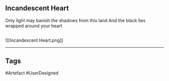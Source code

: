 ## Incandescent Heart
Only light may banish the shadows from this land
And the black lies wrapped around your heart
## 
![[Incandescent Heart.png]]

---
## Tags
#Artefact
#UserDesigned 